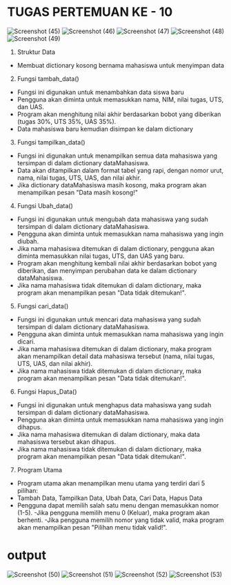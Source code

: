 # TUGAS PERTEMUAN KE - 10
![Screenshot (45)](https://github.com/user-attachments/assets/d9156725-5525-4fae-9f5e-991ba03cea8c)
![Screenshot (46)](https://github.com/user-attachments/assets/82186942-60f2-4b74-954e-1f5665e64d2f)
![Screenshot (47)](https://github.com/user-attachments/assets/509aea0c-0bce-4ee2-baf2-135bfd23fc0f)
![Screenshot (48)](https://github.com/user-attachments/assets/6c0e00ec-40c1-4d36-ad12-135a07593d9d)
![Screenshot (49)](https://github.com/user-attachments/assets/15139f8e-f78a-4bc8-88af-da6a47e99c28) 

1. Struktur Data
  - Membuat dictionary kosong bernama mahasiswa untuk menyimpan data
2. Fungsi tambah_data() 
  - Fungsi ini digunakan untuk menambahkan data siswa baru
  - Pengguna akan diminta untuk memasukkan nama, NIM, nilai tugas, UTS, dan UAS.
  - Program akan menghitung nilai akhir berdasarkan bobot yang diberikan (tugas 30%, UTS 35%, UAS 35%).
  - Data mahasiswa baru kemudian disimpan ke dalam dictionary
3. Fungsi tampilkan_data()
  - Fungsi ini digunakan untuk menampilkan semua data mahasiswa yang tersimpan di dalam dictionary dataMahasiswa.
  - Data akan ditampilkan dalam format tabel yang rapi, dengan nomor urut, nama, nilai tugas, UTS, UAS, dan nilai akhir.
  - Jika dictionary dataMahasiswa masih kosong, maka program akan menampilkan pesan "Data masih kosong!"
4. Fungsi Ubah_data()
  - Fungsi ini digunakan untuk mengubah data mahasiswa yang sudah tersimpan di dalam dictionary dataMahasiswa.
  - Pengguna akan diminta untuk memasukkan nama mahasiswa yang ingin diubah.
  - Jika nama mahasiswa ditemukan di dalam dictionary, pengguna akan diminta memasukkan nilai tugas, UTS, dan UAS yang baru.
  - Program akan menghitung kembali nilai akhir berdasarkan bobot yang diberikan, dan menyimpan perubahan data ke dalam dictionary dataMahasiswa.
  - Jika nama mahasiswa tidak ditemukan di dalam dictionary, maka program akan menampilkan pesan "Data tidak ditemukan!".
5. Fungsi cari_data()
  - Fungsi ini digunakan untuk mencari data mahasiswa yang sudah tersimpan di dalam dictionary dataMahasiswa.
  - Pengguna akan diminta untuk memasukkan nama mahasiswa yang ingin dicari.
  - Jika nama mahasiswa ditemukan di dalam dictionary, maka program akan menampilkan detail data mahasiswa tersebut (nama, nilai tugas, UTS, UAS, dan nilai akhir).
  - Jika nama mahasiswa tidak ditemukan di dalam dictionary, maka program akan menampilkan pesan "Data tidak ditemukan!".
6. Fungsi Hapus_Data()
  - Fungsi ini digunakan untuk menghapus data mahasiswa yang sudah tersimpan di dalam dictionary dataMahasiswa.
  - Pengguna akan diminta untuk memasukkan nama mahasiswa yang ingin dihapus.
  - Jika nama mahasiswa ditemukan di dalam dictionary, maka data mahasiswa tersebut akan dihapus.
  - Jika nama mahasiswa tidak ditemukan di dalam dictionary, maka program akan menampilkan pesan "Data tidak ditemukan!".
7. Program Utama
  - Program utama akan menampilkan menu utama yang terdiri dari 5 pilihan:
  -  Tambah Data, Tampilkan Data, Ubah Data, Cari Data, Hapus Data
  - Pengguna dapat memilih salah satu menu dengan memasukkan nomor (1-5).
  -Jika pengguna memilih menu 0 (Keluar), maka program akan berhenti.
  -Jika pengguna memilih nomor yang tidak valid, maka program akan menampilkan pesan "Pilihan menu tidak valid!".

# output
![Screenshot (50)](https://github.com/user-attachments/assets/98a28dae-6056-432d-ad58-c2489abba923)
![Screenshot (51)](https://github.com/user-attachments/assets/dee0bfdc-97e7-417b-8044-8303f866aa3c)
![Screenshot (52)](https://github.com/user-attachments/assets/19ee1fa4-9bbf-42c3-a873-77ce400c1ea9)
![Screenshot (53)](https://github.com/user-attachments/assets/a2daebe5-badf-4b0c-bc1a-36fcd359def0)
